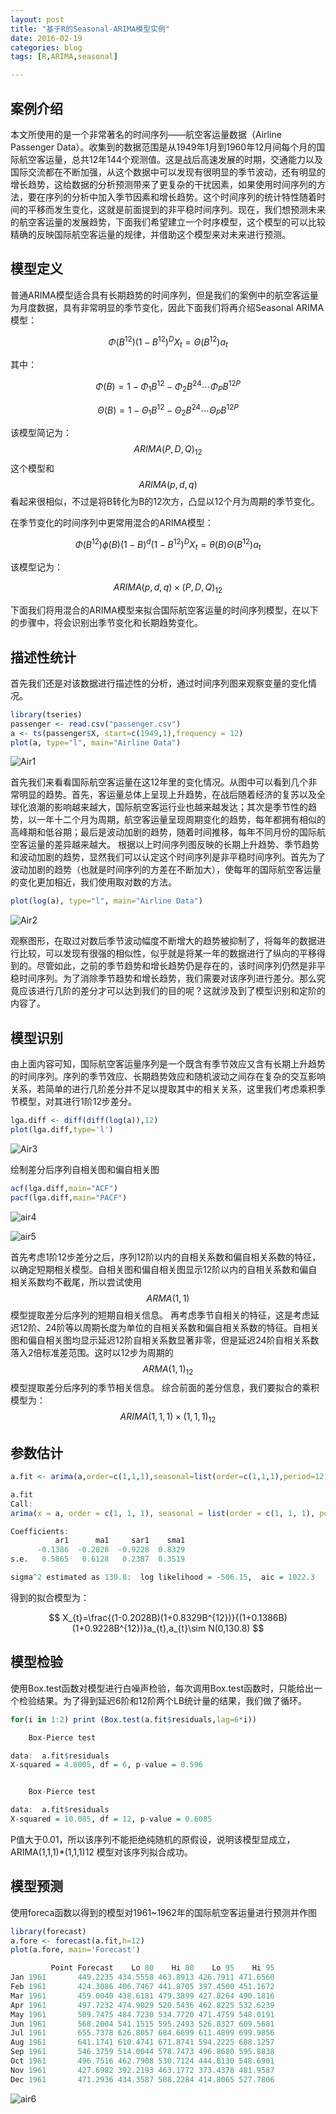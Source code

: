 ```yaml
---
layout: post
title: "基于R的Seasonal-ARIMA模型实例"
date: 2016-02-19
categories: blog
tags: [R,ARIMA,seasonal]

---
```


## 案例介绍

本文所使用的是一个非常著名的时间序列——航空客运量数据（Airline Passenger Data）。收集到的数据范围是从1949年1月到1960年12月间每个月的国际航空客运量，总共12年144个观测值。这是战后高速发展的时期，交通能力以及国际交流都在不断加强，从这个数据中可以发现有很明显的季节波动，还有明显的增长趋势，这给数据的分析预测带来了更复杂的干扰因素，如果使用时间序列的方法，要在序列的分析中加入季节因素和增长趋势。这个时间序列的统计特性随着时间的平移而发生变化，这就是前面提到的非平稳时间序列。现在，我们想预测未来的航空客运量的发展趋势，下面我们希望建立一个时序模型，这个模型的可以比较精确的反映国际航空客运量的规律，并借助这个模型来对未来进行预测。

## 模型定义

普通ARIMA模型适合具有长期趋势的时间序列，但是我们的案例中的航空客运量为月度数据，具有非常明显的季节变化，因此下面我们将再介绍Seasonal ARIMA模型：

$$
\Phi \left ( B^{12} \right )\left ( 1-B^{12} \right )^{D}X_{t}=\Theta \left ( B^{12} \right )a_{t}
$$

其中：

$$
\Phi \left(B \right )=1-\Phi_{1}B^{12}-\Phi_{2}B^{24}\cdots \Phi_{P}B^{12P}
$$

$$
\Theta \left(B \right )=1-\Theta_{1}B^{12}-\Theta_{2}B^{24}\cdots \Theta_{P}B^{12P}
$$

该模型简记为：
$$
ARIMA\left(P,D,Q \right )_{12}
$$
这个模型和
$$
ARIMA\left(p,d,q \right )
$$
看起来很相似，不过是将B转化为B的12次方，凸显以12个月为周期的季节变化。

在季节变化的时间序列中更常用混合的ARIMA模型： 

$$
\Phi\left(B^{12} \right )\phi\left(B \right )\left(1-B \right )^{d} \left(1-B^{12} \right)^{D}X_{t}=\theta\left(B \right )\Theta\left(B^{12} \right )a_{t}
$$

该模型记为：

$$
ARIMA\left(p,d,q \right )\times \left(P,D,Q \right )_{12}
$$

下面我们将用混合的ARIMA模型来拟合国际航空客运量的时间序列模型，在以下的步骤中，将会识别出季节变化和长期趋势变化。

## 描述性统计

首先我们还是对该数据进行描述性的分析，通过时间序列图来观察变量的变化情况。 

```R
library(tseries)
passenger <- read.csv("passenger.csv")
a <- ts(passenger$X, start=c(1949,1),frequency = 12)
plot(a, type="l", main="Airline Data")
```

 ![Air1](https://raw.githubusercontent.com/mosaic92/mosaic92.github.io/master/img/airpassage/Air1.jpeg)

首先我们来看看国际航空客运量在这12年里的变化情况。从图中可以看到几个非常明显的趋势。首先，客运量总体上呈现上升趋势，在战后随着经济的复苏以及全球化浪潮的影响越来越大，国际航空客运行业也越来越发达；其次是季节性的趋势，以一年十二个月为周期，航空客运量呈现周期变化的趋势，每年都拥有相似的高峰期和低谷期；最后是波动加剧的趋势，随着时间推移，每年不同月份的国际航空客运量的差异越来越大。
根据以上时间序列图反映的长期上升趋势、季节趋势和波动加剧的趋势，显然我们可以认定这个时间序列是非平稳时间序列。首先为了波动加剧的趋势（也就是时间序列的方差在不断加大），使每年的国际航空客运量的变化更加相近，我们使用取对数的方法。

```R
plot(log(a), type="l", main="Airline Data")
```

 ![Air2](https://raw.githubusercontent.com/mosaic92/mosaic92.github.io/master/img/airpassage/Air2.jpeg)

观察图形，在取过对数后季节波动幅度不断增大的趋势被抑制了，将每年的数据进行比较，可以发现有很强的相似性，似乎就是将某一年的数据进行了纵向的平移得到的。尽管如此，之前的季节趋势和增长趋势仍是存在的，该时间序列仍然是非平稳时间序列。为了消除季节趋势和增长趋势，我们需要对该序列进行差分。那么究竟应该进行几阶的差分才可以达到我们的目的呢？这就涉及到了模型识别和定阶的内容了。



## 模型识别

由上面内容可知，国际航空客运量序列是一个既含有季节效应又含有长期上升趋势的时间序列。序列的季节效应、长期趋势效应和随机波动之间存在复杂的交互影响关系，若简单的进行几阶差分并不足以提取其中的相关关系，这里我们考虑乘积季节模型，对其进行1阶12步差分。

```R
lga.diff <- diff(diff(log(a)),12)
plot(lga.diff,type='l')
```

 ![Air3](https://raw.githubusercontent.com/mosaic92/mosaic92.github.io/master/img/airpassage/Air3.jpeg)

绘制差分后序列自相关图和偏自相关图

```R
acf(lga.diff,main="ACF")
pacf(lga.diff,main="PACF")
```

 ![air4](https://raw.githubusercontent.com/mosaic92/mosaic92.github.io/master/img/airpassage/air4.jpeg)

 ![air5](https://raw.githubusercontent.com/mosaic92/mosaic92.github.io/master/img/airpassage/air5.jpeg)

首先考虑1阶12步差分之后，序列12阶以内的自相关系数和偏自相关系数的特征，以确定短期相关模型。自相关图和偏自相关图显示12阶以内的自相关系数和偏自相关系数均不截尾，所以尝试使用
$$
ARMA(1,1)
$$
模型提取差分后序列的短期自相关信息。
再考虑季节自相关的特征，这是考虑延迟12阶、24阶等以周期长度为单位的自相关系数和偏自相关系数的特征。自相关图和偏自相关图均显示延迟12阶自相关系数显著非零，但是延迟24阶自相关系数落入2倍标准差范围。这时以12步为周期的
$$
ARMA(1,1)_{12}
$$
模型提取差分后序列的季节相关信息。
综合前面的差分信息，我们要拟合的乘积模型为：
$$
ARIMA\left(1,1,1 \right )\times \left(1,1,1 \right )_{12}
$$

## 参数估计

```R
a.fit <- arima(a,order=c(1,1,1),seasonal=list(order=c(1,1,1),period=12))

a.fit
Call:
arima(x = a, order = c(1, 1, 1), seasonal = list(order = c(1, 1, 1), period = 12))

Coefficients:
          ar1      ma1     sar1    sma1
      -0.1386  -0.2028  -0.9228  0.8329
s.e.   0.5865   0.6128   0.2387  0.3519

sigma^2 estimated as 130.8:  log likelihood = -506.15,  aic = 1022.3

```

得到的拟合模型为：

$$
X_{t}=\frac{(1-0.2028B)(1+0.8329B^{12})}{(1+0.1386B)(1+0.9228B^{12})}a_{t},a_{t}\sim N(0,130.8)
$$

## 模型检验

使用Box.test函数对模型进行白噪声检验，每次调用Box.test函数时，只能给出一个检验结果。为了得到延迟6阶和12阶两个LB统计量的结果，我们做了循环。

```R
for(i in 1:2) print (Box.test(a.fit$residuals,lag=6*i))

    Box-Pierce test

data:  a.fit$residuals
X-squared = 4.6005, df = 6, p-value = 0.596


	Box-Pierce test

data:  a.fit$residuals
X-squared = 10.085, df = 12, p-value = 0.6085
```

P值大于0.01，所以该序列不能拒绝纯随机的原假设，说明该模型显成立，ARIMA(1,1,1)*(1,1,1)12 模型对该序列拟合成功。

## 模型预测

使用foreca函数以得到的模型对1961~1962年的国际航空客运量进行预测并作图

```R
library(forecast)
a.fore <- forecast(a.fit,h=12)
plot(a.fore, main='Forecast')

         Point Forecast    Lo 80    Hi 80    Lo 95    Hi 95
Jan 1961       449.2235 434.5558 463.8913 426.7911 471.6560
Feb 1961       424.3086 406.7467 441.8705 397.4500 451.1672
Mar 1961       459.0040 438.6181 479.3899 427.8264 490.1816
Apr 1961       497.7232 474.9029 520.5436 462.8225 532.6239
May 1961       509.7475 484.7230 534.7720 471.4759 548.0191
Jun 1961       568.2004 541.1515 595.2493 526.8327 609.5681
Jul 1961       655.7378 626.8057 684.6699 611.4899 699.9856
Aug 1961       641.1741 610.4741 671.8741 594.2225 688.1257
Sep 1961       546.3759 514.0044 578.7473 496.8680 595.8838
Oct 1961       496.7516 462.7908 530.7124 444.8130 548.6901
Nov 1961       427.6982 392.2193 463.1772 373.4378 481.9587
Dec 1961       471.2936 434.3587 508.2284 414.8065 527.7806

```

 ![air6](https://raw.githubusercontent.com/mosaic92/mosaic92.github.io/master/img/airpassage/air6.jpeg)

